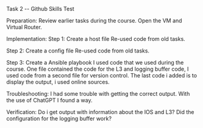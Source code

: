 Task 2 -- Github Skills Test


Preparation:
Review earlier tasks during the course.
Open the VM and Virtual Router.

Implementation:
Step 1: Create a host file
Re-used code from old tasks.

Step 2: Create a config file
Re-used code from old tasks.

Step 3: Create a Ansible playbook
I used code that we used during the course.
One file contained the code for the L3 and logging buffer code, I used code from a second file for version control. The last code i added is to display the output, i used online sources.


Troubleshooting:
I had some trouble with getting the correct output.
With the use of ChatGPT I found a way.


Verification:
Do i get output with information about the IOS and L3?
Did the configuration for the logging buffer work?